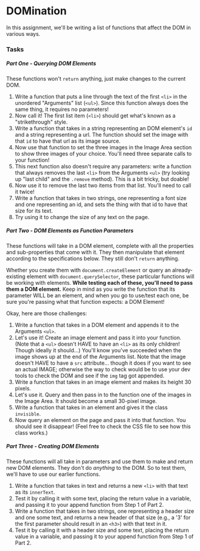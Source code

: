 # DOMination

In this assignment, we'll be writing a list of functions that affect the DOM in various ways.

### Tasks

##### Part One - Querying DOM Elements

These functions won't `return` anything, just make changes to the current DOM.

1. Write a function that puts a line through the text of the first `<li>` in the unordered "Arguments" list (`<ul>`). Since this function always does the same thing, it requires no parameters!
2. Now call it! The first list item (`<li>`) should get what's known as a "strikethrough" style.
3. Write a function that takes in a string representing an DOM element's `id` and a string representing a url. The function should set the image with that `id` to have that url as its image source.
4. Now use that function to set the three images in the Image Area section to show three images of your choice. You'll need three separate calls to your function!
5. This next function also doesn't require any parameters: write a function that always removes the last `<li>` from the Arguments `<ul>`  (try looking up "last child" and the `.remove` method). This is a bit tricky, but doable!
6. Now use it to remove the last two items from that list. You'll need to call it twice!
7. Write a function that takes in two strings, one representing a font size and one representing an id, and sets the thing with that id to have that size for its text.
8. Try using it to change the size of any text on the page.

##### Part Two - DOM Elements as Function Parameters

These functions will take in a DOM element, complete with all the properties and sub-properties that come with it. They then manipulate that element according to the specifications below. They still don't `return` anything.

Whether you create them with `document.createElement` or query an already-existing element with `document.querySelector`, these particular functions will be working with elements. **While testing each of these, you'll need to pass them a DOM element.** Keep in mind as you write the function that its parameter WILL be an element, and when you go to use/test each one, be sure you're passing what that function expects: a DOM Element!

Okay, here are those challenges:

1. Write a function that takes in a DOM element and appends it to the Arguments `<ul>`.
2. Let's use it! Create an image element and pass it into your function. (Note that a `<ul>` doesn't HAVE to have an `<li>` as its only children! Though ideally it should...) You'll know you've succeeded when the image shows up at the end of the Arguments list. Note that the image doesn't HAVE to have a `src` attribute... though it does if you want to see an actual IMAGE; otherwise the way to check would be to use your dev tools to check the DOM and see if the `img` tag got appended.
3. Write a function that takes in an image element and makes its height 30 pixels.
4. Let's use it. Query and then pass in to the function one of the images in the Image Area. It should become a small 30-pixel image.
5. Write a function that takes in an element and gives it the class `invisible`.
6. Now query an element on the page and pass it into that function. You should see it disappear! (Feel free to check the CSS file to see how this class works.)

##### Part Three - Creating DOM Elements

These functions will all take in parameters and use them to make and return new DOM elements. They don't do _anything_ to the DOM. So to test them, we'll have to use our earlier functions.

1. Write a function that takes in text and returns a new `<li>` with that text as its `innerText`.
2. Test it by calling it with some text, placing the return value in a variable, and passing it to your append function from Step 1 of Part 2.
3. Write a function that takes in two strings, one representing a header size and one some text, and returns a new header of that size (e.g., a '3' for the first parameter should result in an `<h3>`) with that text in it.
4. Test it by calling it with a header size and some text, placing the return value in a variable, and passing it to your append function from Step 1 of Part 2.
